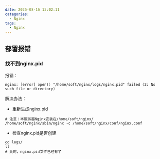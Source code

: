 ```yaml
---
date: 2025-08-16 13:02:11
categories:
  - Nginx
tags:
  - Nginx
---
```


## 部署报错

### 找不到nginx.pid

报错：

```text
nginx: [error] open() "/home/soft/nginx/logs/nginx.pid" failed (2: No such file or directory)
```

解决办法：

- 重新生成nginx.pid

```shell
# 注意：本服务器Nginx安装在/home/soft/nginx/
/home/soft/nginx/sbin/nginx -c /home/soft/nginx/conf/nginx.conf
```

- 检查nginx.pid是否创建

```shell
cd logs/
ll
# 此时，nginx.pid文件已经有了
```